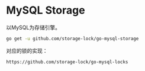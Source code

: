 # MySQL Storage 

以MySQL为存储引擎。

```bash
go get -u github.com/storage-lock/go-mysql-storage
```

对应的锁的实现：
```text
https://github.com/storage-lock/go-mysql-locks
```

